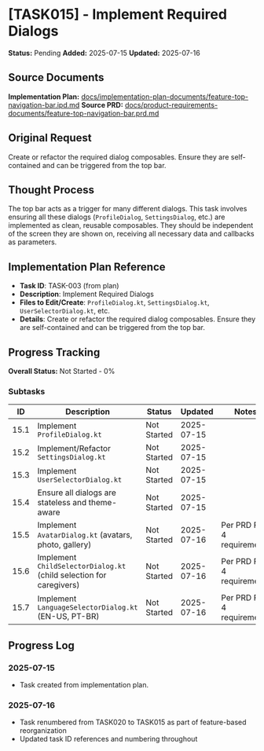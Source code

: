 # [TASK015] - Implement Required Dialogs

**Status:** Pending
**Added:** 2025-07-15
**Updated:** 2025-07-16

## Source Documents
**Implementation Plan:** [docs/implementation-plan-documents/feature-top-navigation-bar.ipd.md](docs/implementation-plan-documents/feature-top-navigation-bar.ipd.md)
**Source PRD:** [docs/product-requirements-documents/feature-top-navigation-bar.prd.md](docs/product-requirements-documents/feature-top-navigation-bar.prd.md)

## Original Request
Create or refactor the required dialog composables. Ensure they are self-contained and can be triggered from the top bar.

## Thought Process
The top bar acts as a trigger for many different dialogs. This task involves ensuring all these dialogs (`ProfileDialog`, `SettingsDialog`, etc.) are implemented as clean, reusable composables. They should be independent of the screen they are shown on, receiving all necessary data and callbacks as parameters.

## Implementation Plan Reference
- **Task ID**: TASK-003 (from plan)
- **Description**: Implement Required Dialogs
- **Files to Edit/Create**: `ProfileDialog.kt`, `SettingsDialog.kt`, `UserSelectorDialog.kt`, etc.
- **Details**: Create or refactor the required dialog composables. Ensure they are self-contained and can be triggered from the top bar.

## Progress Tracking

**Overall Status:** Not Started - 0%

### Subtasks
| ID | Description | Status | Updated | Notes |
|----|-------------|--------|---------|-------|
| 15.1 | Implement `ProfileDialog.kt` | Not Started | 2025-07-15 | |
| 15.2 | Implement/Refactor `SettingsDialog.kt` | Not Started | 2025-07-15 | |
| 15.3 | Implement `UserSelectorDialog.kt` | Not Started | 2025-07-15 | |
| 15.4 | Ensure all dialogs are stateless and theme-aware | Not Started | 2025-07-15 | |
| 15.5 | Implement `AvatarDialog.kt` (avatars, photo, gallery) | Not Started | 2025-07-16 | Per PRD FR-4 requirements |
| 15.6 | Implement `ChildSelectorDialog.kt` (child selection for caregivers) | Not Started | 2025-07-16 | Per PRD FR-4 requirements |
| 15.7 | Implement `LanguageSelectorDialog.kt` (EN-US, PT-BR) | Not Started | 2025-07-16 | Per PRD FR-4 requirements |

## Progress Log
### 2025-07-15
- Task created from implementation plan.

### 2025-07-16
- Task renumbered from TASK020 to TASK015 as part of feature-based reorganization
- Updated task ID references and numbering throughout
